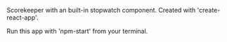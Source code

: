 Scorekeeper with an built-in stopwatch component. Created with 'create-react-app'.

Run this app with 'npm-start' from your terminal.